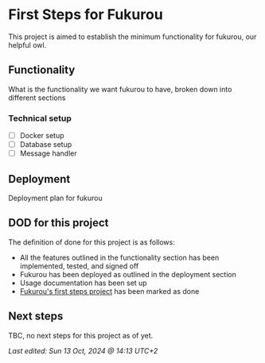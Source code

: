# First Steps for Fukurou

This project is aimed to establish the minimum functionality for fukurou, our helpful owl.

## Functionality
What is the functionality we want fukurou to have, broken down into different sections

### Technical setup
- [ ] Docker setup
- [ ] Database setup
- [ ] Message handler

## Deployment

Deployment plan for fukurou

## DOD for this project

The definition of done for this project is as follows:

- All the features outlined in the functionality section has been implemented, tested, and signed off
- Fukurou has been deployed as outlined in the deployment section
- Usage documentation has been set up
- [Fukurou's first steps project](https://github.com/users/lyra-hickory/projects/1/views/1) has been marked as done

## Next steps

TBC, no next steps for this project as of yet.

*Last edited: Sun 13 Oct, 2024 @ 14:13 UTC+2*